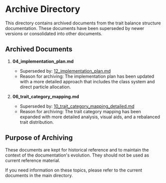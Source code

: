 # Archive Directory

This directory contains archived documents from the trait balance structure documentation. These documents have been superseded by newer versions or consolidated into other documents.

## Archived Documents

1. **04_implementation_plan.md**
   - Superseded by: [12_implementation_plan.md](../12_implementation_plan.md)
   - Reason for archiving: The implementation plan has been updated with a more detailed approach that includes the class system and direct particle allocation.

2. **06_trait_category_mapping.md**
   - Superseded by: [10_trait_category_mapping_detailed.md](../10_trait_category_mapping_detailed.md)
   - Reason for archiving: The trait category mapping has been expanded with more detailed analysis, visual aids, and a rebalanced trait distribution.

## Purpose of Archiving

These documents are kept for historical reference and to maintain the context of the documentation's evolution. They should not be used as current reference material.

If you need information on these topics, please refer to the current documents in the main directory.
